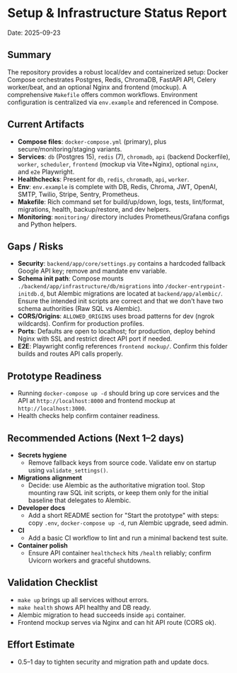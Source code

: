 # Setup & Infrastructure Status Report

Date: 2025-09-23

## Summary
The repository provides a robust local/dev and containerized setup: Docker Compose orchestrates Postgres, Redis, ChromaDB, FastAPI API, Celery worker/beat, and an optional Nginx and frontend (mockup). A comprehensive `Makefile` offers common workflows. Environment configuration is centralized via `env.example` and referenced in Compose.

## Current Artifacts
- **Compose files**: `docker-compose.yml` (primary), plus secure/monitoring/staging variants.
- **Services**: `db` (Postgres 15), `redis` (7), `chromadb`, `api` (backend Dockerfile), `worker`, `scheduler`, `frontend` (mockup via Vite+Nginx), optional `nginx`, and `e2e` Playwright.
- **Healthchecks**: Present for `db`, `redis`, `chromadb`, `api`, `worker`.
- **Env**: `env.example` is complete with DB, Redis, Chroma, JWT, OpenAI, SMTP, Twilio, Stripe, Sentry, Prometheus.
- **Makefile**: Rich command set for build/up/down, logs, tests, lint/format, migrations, health, backup/restore, and dev helpers.
- **Monitoring**: `monitoring/` directory includes Prometheus/Grafana configs and Python helpers.

## Gaps / Risks
- **Security**: `backend/app/core/settings.py` contains a hardcoded fallback Google API key; remove and mandate env variable.
- **Schema init path**: Compose mounts `./backend/app/infrastructure/db/migrations` into `/docker-entrypoint-initdb.d`, but Alembic migrations are located at `backend/app/alembic/`. Ensure the intended init scripts are correct and that we don't have two schema authorities (Raw SQL vs Alembic).
- **CORS/Origins**: `ALLOWED_ORIGINS` uses broad patterns for dev (ngrok wildcards). Confirm for production profiles.
- **Ports**: Defaults are open to localhost; for production, deploy behind Nginx with SSL and restrict direct API port if needed.
- **E2E**: Playwright config references `frontend mockup/`. Confirm this folder builds and routes API calls properly.

## Prototype Readiness
- Running `docker-compose up -d` should bring up core services and the API at `http://localhost:8000` and frontend mockup at `http://localhost:3000`.
- Health checks help confirm container readiness.

## Recommended Actions (Next 1–2 days)
- **Secrets hygiene**
  - Remove fallback keys from source code. Validate env on startup using `validate_settings()`.
- **Migrations alignment**
  - Decide: use Alembic as the authoritative migration tool. Stop mounting raw SQL init scripts, or keep them only for the initial baseline that delegates to Alembic.
- **Developer docs**
  - Add a short README section for "Start the prototype" with steps: copy `.env`, `docker-compose up -d`, run Alembic upgrade, seed admin.
- **CI**
  - Add a basic CI workflow to lint and run a minimal backend test suite.
- **Container polish**
  - Ensure API container `healthcheck` hits `/health` reliably; confirm Uvicorn workers and graceful shutdowns.

## Validation Checklist
- `make up` brings up all services without errors.
- `make health` shows API healthy and DB ready.
- Alembic migration to head succeeds inside `api` container.
- Frontend mockup serves via Nginx and can hit API route (CORS ok).

## Effort Estimate
- 0.5–1 day to tighten security and migration path and update docs.
